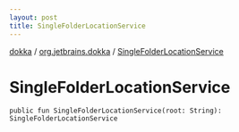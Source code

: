 ```yaml
---
layout: post
title: SingleFolderLocationService
---
```

[dokka](../index.md) / [org.jetbrains.dokka](index.md) / [SingleFolderLocationService](SingleFolderLocationService.md)

# SingleFolderLocationService

```
public fun SingleFolderLocationService(root: String): SingleFolderLocationService
```
